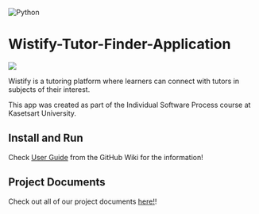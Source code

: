 ![Python](https://img.shields.io/badge/python-3670A0?style=for-the-badge&logo=python&logoColor=ffdd54) 
# Wistify-Tutor-Finder-Application

<img src=https://cloudbox.ku.ac.th/index.php/s/ZatJyFzPKTBD7w7>

Wistify is a tutoring platform where learners can connect with tutors in subjects of their interest.

This app was created as part of the Individual Software Process course at Kasetsart University.

## Install and Run

Check [User Guide](https://github.com/Tharunthorn/Wistify-Tutor-Finder-Application/wiki/User-Guide) from the GitHub Wiki for the information! 

## Project Documents

Check out all of our project documents [here!](../../wiki/Home)!

  


